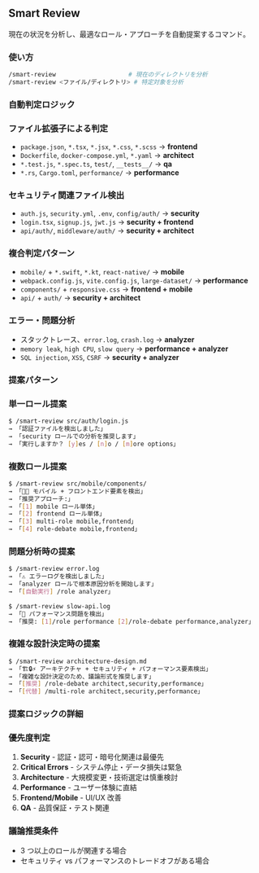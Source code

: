 ## Smart Review

現在の状況を分析し、最適なロール・アプローチを自動提案するコマンド。

### 使い方

```bash
/smart-review                    # 現在のディレクトリを分析
/smart-review <ファイル/ディレクトリ> # 特定対象を分析
```

### 自動判定ロジック

### ファイル拡張子による判定

- `package.json`, `*.tsx`, `*.jsx`, `*.css`, `*.scss` → **frontend**
- `Dockerfile`, `docker-compose.yml`, `*.yaml` → **architect**
- `*.test.js`, `*.spec.ts`, `test/`, `__tests__/` → **qa**
- `*.rs`, `Cargo.toml`, `performance/` → **performance**

### セキュリティ関連ファイル検出

- `auth.js`, `security.yml`, `.env`, `config/auth/` → **security**
- `login.tsx`, `signup.js`, `jwt.js` → **security + frontend**
- `api/auth/`, `middleware/auth/` → **security + architect**

### 複合判定パターン

- `mobile/` + `*.swift`, `*.kt`, `react-native/` → **mobile**
- `webpack.config.js`, `vite.config.js`, `large-dataset/` → **performance**
- `components/` + `responsive.css` → **frontend + mobile**
- `api/` + `auth/` → **security + architect**

### エラー・問題分析

- スタックトレース、`error.log`, `crash.log` → **analyzer**
- `memory leak`, `high CPU`, `slow query` → **performance + analyzer**
- `SQL injection`, `XSS`, `CSRF` → **security + analyzer**

### 提案パターン

### 単一ロール提案

```bash
$ /smart-review src/auth/login.js
→ 「認証ファイルを検出しました」
→ 「security ロールでの分析を推奨します」
→ 「実行しますか？ [y]es / [n]o / [m]ore options」
```

### 複数ロール提案

```bash
$ /smart-review src/mobile/components/
→ 「📱🎨 モバイル + フロントエンド要素を検出」
→ 「推奨アプローチ:」
→ 「[1] mobile ロール単体」
→ 「[2] frontend ロール単体」  
→ 「[3] multi-role mobile,frontend」
→ 「[4] role-debate mobile,frontend」
```

### 問題分析時の提案

```bash
$ /smart-review error.log
→ 「⚠️ エラーログを検出しました」
→ 「analyzer ロールで根本原因分析を開始します」
→ 「[自動実行] /role analyzer」

$ /smart-review slow-api.log
→ 「🐌 パフォーマンス問題を検出」
→ 「推奨: [1]/role performance [2]/role-debate performance,analyzer」
```

### 複雑な設計決定時の提案

```bash
$ /smart-review architecture-design.md
→ 「🏗️🔒⚡ アーキテクチャ + セキュリティ + パフォーマンス要素検出」
→ 「複雑な設計決定のため、議論形式を推奨します」
→ 「[推奨] /role-debate architect,security,performance」
→ 「[代替] /multi-role architect,security,performance」
```

### 提案ロジックの詳細

### 優先度判定

1. **Security** - 認証・認可・暗号化関連は最優先
2. **Critical Errors** - システム停止・データ損失は緊急
3. **Architecture** - 大規模変更・技術選定は慎重検討
4. **Performance** - ユーザー体験に直結
5. **Frontend/Mobile** - UI/UX 改善
6. **QA** - 品質保証・テスト関連

### 議論推奨条件

- 3 つ以上のロールが関連する場合
- セキュリティ vs パフォーマンスのトレードオフがある場合